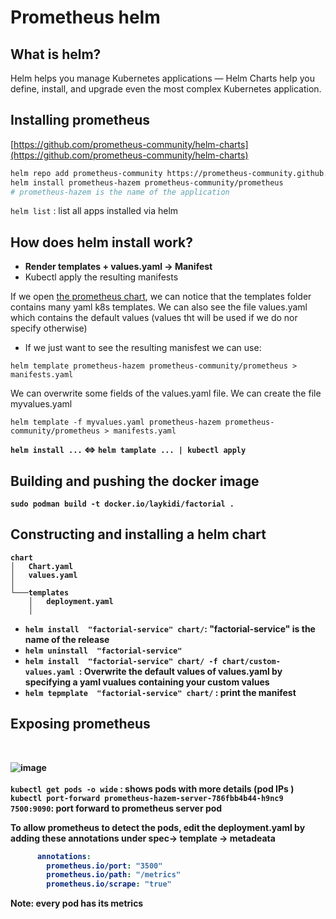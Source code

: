 
# Prometheus helm
## What is helm?
Helm helps you manage Kubernetes applications — Helm Charts help you define, install, and upgrade even the most complex Kubernetes application.
<br>
## Installing prometheus
[https://github.com/prometheus-community/helm-charts](https://github.com/prometheus-community/helm-charts) <br>

 ```bash
helm repo add prometheus-community https://prometheus-community.github.io/helm-charts
helm install prometheus-hazem prometheus-community/prometheus 
# prometheus-hazem is the name of the application  
```
`helm list` : list all apps installed via helm  <br>
## How does helm install work?

* <b> Render templates + values.yaml  -> Manifest </b>
*  Kubectl apply the resulting manifests

If we open [the prometheus chart](https://github.com/prometheus-community/helm-charts/tree/main/charts/prometheus#readme), we can notice that the templates folder contains many yaml k8s templates.
We can also see the file values.yaml which contains the default values (values tht will be used if we do nor specify otherwise)  

* If we just want to see the resulting manisfest we can use:
```
helm template prometheus-hazem prometheus-community/prometheus > manifests.yaml
```
We can overwrite some fields of the values.yaml file. We can create the file myvalues.yaml
```
helm template -f myvalues.yaml prometheus-hazem prometheus-community/prometheus > manifests.yaml
```
<b> `helm install ...` <=> `helm tamplate ... | kubectl apply ` 

## Building and pushing the docker image 
`sudo podman build -t docker.io/laykidi/factorial .`

## Constructing and installing a helm chart
```
chart
│   Chart.yaml
│   values.yaml    
│
└───templates
    │   deployment.yaml
    │   

```
* `helm install  "factorial-service" chart/`: "factorial-service" is the name of the release
* `helm uninstall  "factorial-service"`
* `helm install  "factorial-service" chart/ -f chart/custom-values.yaml `: Overwrite the default values of values.yaml by specifying a yaml vualues containing your custom values
* `helm tepmplate  "factorial-service" chart/` :  print the manifest 

## Exposing prometheus
<br>

![image](https://user-images.githubusercontent.com/53778545/209442891-674349b3-96a1-4d68-b143-1c6a31983ae9.png)
<br><br>
`kubectl get pods -o wide` :  shows pods with more details (pod IPs ) <br> 
`kubectl port-forward prometheus-hazem-server-786fbb4b44-h9nc9  7500:9090`: port forward to prometheus server pod

To allow prometheus to detect the pods, edit the deployment.yaml by adding these annotations under spec-> template -> metadeata
```yaml
      annotations:
        prometheus.io/port: "3500"
        prometheus.io/path: "/metrics"
        prometheus.io/scrape: "true"
``` 

Note: every pod has its metrics